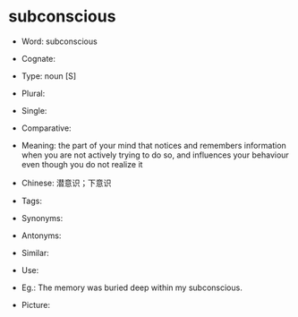 # subconscious

- Word: subconscious
- Cognate: 

- Type: noun [S]
- Plural: 
- Single: 
- Comparative: 
- Meaning: the part of your mind that notices and remembers information when you are not actively trying to do so, and influences your behaviour even though you do not realize it
- Chinese: 潜意识；下意识
- Tags: 
- Synonyms: 
- Antonyms: 
- Similar: 
- Use: 
- Eg.: The memory was buried deep within my subconscious.
- Picture: 

